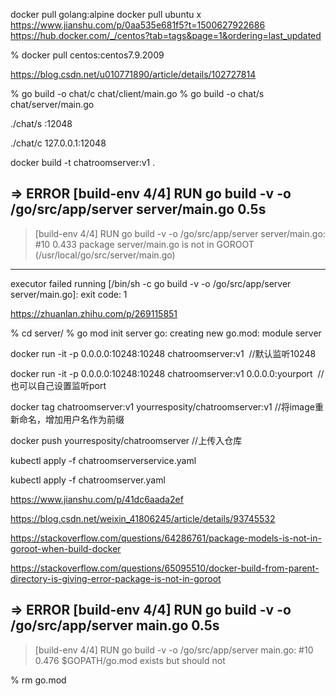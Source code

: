 docker pull golang:alpine
docker pull ubuntu  x
https://www.jianshu.com/p/0aa535e681f5?t=1500627922686
https://hub.docker.com/_/centos?tab=tags&page=1&ordering=last_updated

% docker pull centos:centos7.9.2009

https://blog.csdn.net/u010771890/article/details/102727814

% go build -o chat/c chat/client/main.go 
% go build -o chat/s chat/server/main.go

 ./chat/s :12048

./chat/c 127.0.0.1:12048

docker build -t chatroomserver:v1 .

 => ERROR [build-env 4/4] RUN go build -v -o /go/src/app/server server/main.go                                                                           0.5s
------
 > [build-env 4/4] RUN go build -v -o /go/src/app/server server/main.go:
#10 0.433 package server/main.go is not in GOROOT (/usr/local/go/src/server/main.go)
------
executor failed running [/bin/sh -c go build -v -o /go/src/app/server server/main.go]: exit code: 1

https://zhuanlan.zhihu.com/p/269115851

 % cd server/
 % go mod init server
go: creating new go.mod: module server

docker run -it -p 0.0.0.0:10248:10248 chatroomserver:v1  //默认监听10248

docker run -it -p 0.0.0.0:10248:10248 chatroomserver:v1 0.0.0.0:yourport  //也可以自己设置监听port

docker tag chatroomserver:v1 yourresposity/chatroomserver:v1  //将image重新命名，增加用户名作为前缀

docker push yourresposity/chatroomserver //上传入仓库

kubectl apply -f chatroomserverservice.yaml  

kubectl apply -f chatroomserver.yaml

https://www.jianshu.com/p/41dc6aada2ef

https://blog.csdn.net/weixin_41806245/article/details/93745532

https://stackoverflow.com/questions/64286761/package-models-is-not-in-goroot-when-build-docker

https://stackoverflow.com/questions/65095510/docker-build-from-parent-directory-is-giving-error-package-is-not-in-goroot


 => ERROR [build-env 4/4] RUN go build -v -o /go/src/app/server main.go                                                                                  0.5s
------
 > [build-env 4/4] RUN go build -v -o /go/src/app/server main.go:
#10 0.476 $GOPATH/go.mod exists but should not

 % rm go.mod